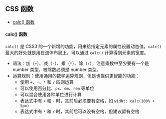 ## CSS 函数


- [calc() 函数](#calc()-函数)  


#### calc() 函数
`calc()` 是 CSS3 的一个新增的功能，用来给指定元素的属性设置动态值。`calc()` 最大的好处就是用在流体布局上，可以通过 `calc()` 计算得到元素的宽度。
- 语法：加（`+`）、减（`-`）、乘（`*`）、除（`/`），注意乘数中至少要有一个是 number 类型，被除数必须是 number 类型。
- 运算规则：使用通用的数学运算规则，但是也提供更智能的功能：
    - 使用 `+`、`-`、`*` 和 `/` 四则运算
    - 可以使用百分比、`px`、`em`、`rem` 等单位
    - 可以混合使用各种单位进行计算
    - 表达式中有 `+` 和 `-` 时，其前后必须要有空格，如 `widht: calc(100% + 5px)`
    - 表达式中有 `*` 和 `/` 时，其前后可以没有空格，但建议留有空格
